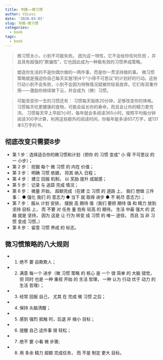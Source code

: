 ```yaml
---
title: 书摘——微习惯
author: V2Less
date: '2020-03-03'
slug: 书摘-微习惯
categories:
  - book
tags:
  - book
---
```


>微习惯太小，小到不可能失败。 因为这一特性，它不会给你任何负担 ，并且具有超强的“欺骗性”，它也因此成为一种极有效的习惯养成策略。


>塑造你生活的不是你偶尔做的一两件事，而是你一贯坚持做的事。
微习惯策略就是强迫你自己每天实施1到4个“小得不可思议”的计划好的行动。这些行动小到不会失败，小到不会因为特殊情况就被你轻易放弃。它们有双重作用——激励你继续做下云，并会成为（微）习惯。


>可能改变你一生的习惯还有： 习惯每天锻炼20分钟，足够改变你的体格。 习惯每天吃更健康的食物，可能会延长你的寿命，而且会让你的精力更充沛。 习惯每天早上早起1小时，每年就会多阅读365小时。按照平均每分钟阅读300字计算，利用这些额外的阅读时间，你每年能多读657万字，或131本5万字的书。

## 彻底改变只需要8步
* 第 1 步：选择适合你的微习惯和计划（把你 的 习惯 变成“ 小 得 不可思议 的 一 小步）； 
* 第 2 步： 挖掘 每个 微 习惯 的 内在 价值；
* 第 3 步： 明确 习惯 依据， 将其 纳入 日程；
* 第 4 步： 建立 回报 机制， 以 奖励 提升 成就感；
* 第 5 步： 记录 与 追踪 完成 情况；
* 第 6 步： 微量 开始， 超额完成（在建 立 习惯 的 道路 上， 我们 想做 三件 事： ● 强化 我们 的 意志力 ● 当下 就 取得 进步 ● 不 耗尽 意志力）；
* 第 7 步： 服从 计划 安排， 摆脱 高 期待 值（我们 要把 期待 值 和 精力 放到 坚持 目标 上， 而 不要 对 任务 量 抱有 较高 的 期待。 生活 中最 强大 的 武器 就是 坚持， 因为 这是 让 行为 转变 成 习惯 的 唯一 途径， 而且 当 非 习惯 变成 习惯，）
* 第 8 步： 留意 习惯 养成 的 标志。

## 微习惯策略的八大规则

* 1. 绝不 要 自欺欺人；
* 2. 满意 每一个 进步（微 习惯 策略 的 核心 是 一个 很 简单 的 大脑 错觉， 但 同时 也是 一种 重视 开始 的 生活 哲理， 一种 认为 行动 优于 动力 的 生活 哲理）；
* 3. 经常 回报 自己， 尤其 在 完成 微 习惯 之后；
* 4. 保持 头脑清醒；
* 5. 感到 强烈 抵触 时，后退 并 缩小 目标；
* 6. 提醒 自己 这件事 很 轻松；
* 7. 绝不 要 小看 微 步骤;
* 8. 用 多余 精力 超额 完成任务， 而 不是 制定 更大 目标。